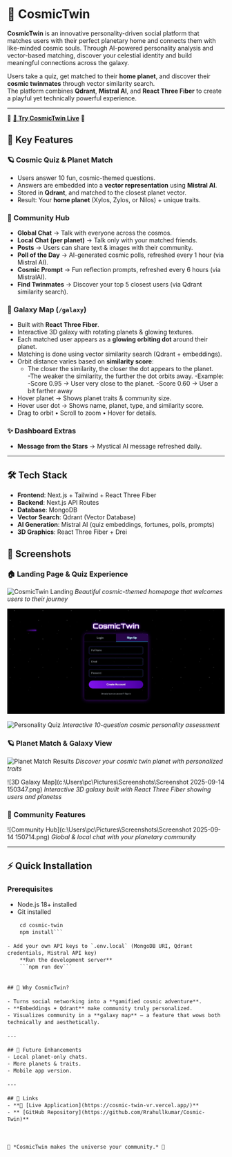# 🌌 CosmicTwin

**CosmicTwin** is an innovative personality-driven social platform that matches users with their perfect planetary home and connects them with like-minded cosmic souls. Through AI-powered personality analysis and vector-based matching, discover your celestial identity and build meaningful connections across the galaxy.

Users take a quiz, get matched to their **home planet**, and discover their **cosmic twinmates** through vector similarity search.  
The platform combines **Qdrant**, **Mistral AI**, and **React Three Fiber** to create a playful yet technically powerful experience.

---
🌟 **[🚀 Try CosmicTwin Live](https://cosmic-twin-vr.vercel.app/)** 🌟

## 🚀 Key Features

### 🪐 Cosmic Quiz & Planet Match
- Users answer 10 fun, cosmic-themed questions.
- Answers are embedded into a **vector representation** using **Mistral AI**.
- Stored in **Qdrant**, and matched to the closest planet vector.
- Result: Your **home planet** (Xylos, Zylos, or Nilos) + unique traits.

### 💬 Community Hub
- **Global Chat** → Talk with everyone across the cosmos.
- **Local Chat (per planet)** → Talk only with your matched friends.
- **Posts** → Users can share text & images with their community.
- **Poll of the Day** → AI-generated cosmic polls, refreshed every 1 hour (via Mistral AI).
- **Cosmic Prompt** → Fun reflection prompts, refreshed every 6 hours (via MistralAI).
- **Find Twinmates** → Discover your top 5 closest users (via Qdrant similarity search).

### 🌌 Galaxy Map (`/galaxy`)
- Built with **React Three Fiber**.
- Interactive 3D galaxy with rotating planets & glowing textures.
- Each matched user appears as a **glowing orbiting dot** around their planet.
- Matching is done using vector similarity search (Qdrant + embeddings).
- Orbit distance varies based on **similarity score**:
  - The closer the similarity, the closer the dot appears to the planet.  
  -The weaker the similarity, the further the dot orbits away.
  -Example:
   -Score 0.95 → User very close to the planet.
   -Score 0.60 → User a bit farther away
- Hover planet → Shows planet traits & community size.
- Hover user dot → Shows name, planet, type, and similarity score.
- Drag to orbit • Scroll to zoom • Hover for details.

### ✨ Dashboard Extras
- **Message from the Stars** → Mystical AI message refreshed daily.

---

## 🛠️ Tech Stack

- **Frontend**: Next.js + Tailwind + React Three Fiber
- **Backend**: Next.js API Routes
- **Database**: MongoDB
- **Vector Search**: Qdrant (Vector Database)
- **AI Generation**: Mistral AI (quiz embeddings, fortunes, polls, prompts)
- **3D Graphics**: React Three Fiber + Drei

## 📸 Screenshots

### 🏠 Landing Page & Quiz Experience
![CosmicTwin Landing](Screenshot_14-9-2025_145852_cosmic-twin-vr.vercel.app.jpeg)
*Beautiful cosmic-themed homepage that welcomes users to their journey*

![Login/Signup](Screenshot_14-9-2025_145959_cosmic-twin-vr.vercel.app.jpeg)

![Personality Quiz](c:\Users\pc\Downloads\Screenshot_14-9-2025_15132_cosmic-twin-vr.vercel.app.jpeg)
*Interactive 10-question cosmic personality assessment*

### 🪐 Planet Match & Galaxy View
![Planet Match Results](c:\Users\pc\Downloads\Screenshot_14-9-2025_15217_cosmic-twin-vr.vercel.app.jpeg)
*Discover your cosmic twin planet with personalized traits*

![3D Galaxy Map](c:\Users\pc\Pictures\Screenshots\Screenshot 2025-09-14 150347.png)
*Interactive 3D galaxy built with React Three Fiber showing users and planetss*

### 💬 Community Features
![Community Hub](c:\Users\pc\Pictures\Screenshots\Screenshot 2025-09-14 150714.png)
*Global & local chat with your planetary community*

---


## ⚡ Quick Installation

### Prerequisites
- Node.js 18+ installed
- Git installed
```git clone https://github.com/Rrahullkumar/Cosmic-Twin
    cd cosmic-twin
    npm install```

- Add your own API keys to `.env.local` (MongoDB URI, Qdrant credentials, Mistral API key)
    **Run the development server**
    ```npm run dev```


## 🌟 Why CosmicTwin?

- Turns social networking into a **gamified cosmic adventure**.  
- **Embeddings + Qdrant** make community truly personalized.  
- Visualizes community in a **galaxy map** — a feature that wows both technically and aesthetically.  

---

## 📌 Future Enhancements
- Local planet-only chats.  
- More planets & traits.   
- Mobile app version.  

---

## 🔗 Links
- **🌟 [Live Application](https://cosmic-twin-vr.vercel.app/)**
- ** [GitHub Repository](https://github.com/Rrahullkumar/Cosmic-Twin)**



🌠 *CosmicTwin makes the universe your community.* 🚀
